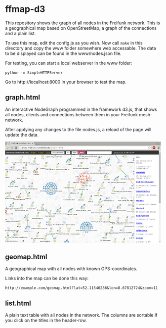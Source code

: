 ffmap-d3
========

This repository shows the graph of all nodes in the Freifunk network. This is a geographical map based on OpenStreetMap, a graph of the connections and a plain list.

To use this map, edit the config.js as you wish. Now call ```make``` in this directory and copy the www folder somewhere web accessable.
The data to be displayed can be found in the www/nodes.json file.

For testing, you can start a local webserver in the www folder:
```
python -m SimpleHTTPServer
```
Go to http://localhost:8000 in your browser to test the map.

graph.html
--------
An interactive NodeGraph programmed in the framework d3.js, that shows all nodes, clients and connections between them in your Freifunk mesh-network.

After applying any changes to the file nodes.js, a reload of the page will update the data.

![Screenshot](graph.png)

geomap.html
--------
A geographical map with all nodes with known GPS-coordinates.

Links into the map can be done this way:
```
http://example.com/geomap.html?lat=52.11546286&lon=8.67812724&zoom=11
```

list.html
--------
A plain text table with all nodes in the network.
The columns are sortable if you click on the titles in the header-row.
